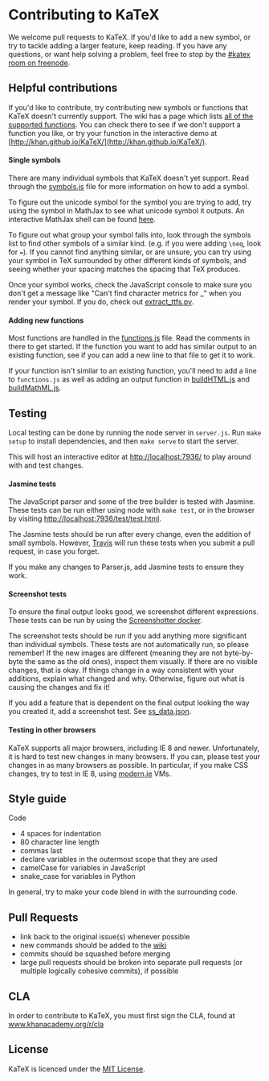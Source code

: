 # Contributing to KaTeX

We welcome pull requests to KaTeX. If you'd like to add a new symbol, or try to
tackle adding a larger feature, keep reading. If you have any questions, or want
help solving a problem, feel free to stop by the [#katex room on
freenode](http://webchat.freenode.net/?channels=katex).

## Helpful contributions

If you'd like to contribute, try contributing new symbols or functions that
KaTeX doesn't currently support. The wiki has a page which lists [all of the
supported
functions](https://github.com/Khan/KaTeX/wiki/Function-Support-in-KaTeX). You
can check there to see if we don't support a function you like, or try your
function in the interactive demo at
[http://khan.github.io/KaTeX/](http://khan.github.io/KaTeX/).

#### Single symbols

There are many individual symbols that KaTeX doesn't yet support. Read through
the [symbols.js](src/symbols.js) file for more information on how to add a
symbol.

To figure out the unicode symbol for the symbol you are trying to add, try using
the symbol in MathJax to see what unicode symbol it outputs. An interactive
MathJax shell can be found [here](http://fiddle.jshell.net/YpqVp/41/show/).

To figure out what group your symbol falls into, look through the symbols list
to find other symbols of a similar kind. (e.g. if you were adding `\neq`, look
for `=`). If you cannot find anything similar, or are unsure, you can try using
your symbol in TeX surrounded by other different kinds of symbols, and seeing
whether your spacing matches the spacing that TeX produces.

Once your symbol works, check the JavaScript console to make sure you don't get
a message like "Can't find character metrics for _" when you render your symbol.
If you do, check out [extract_ttfs.py](metrics/extract_ttfs.py).

#### Adding new functions

Most functions are handled in the [functions.js](src/functions.js) file. Read
the comments in there to get started. If the function you want to add has
similar output to an existing function, see if you can add a new line to that
file to get it to work.

If your function isn't similar to an existing function, you'll need to add a
line to `functions.js` as well as adding an output function in
[buildHTML.js](src/buildHTML.js) and [buildMathML.js](src/buildMathML.js).

## Testing

Local testing can be done by running the node server in `server.js`. Run `make
setup` to install dependencies, and then `make serve` to start the server.

This will host an interactive editor at
[http://localhost:7936/](http://localhost:7936/) to play around with and test
changes.

#### Jasmine tests

The JavaScript parser and some of the tree
builder is tested with Jasmine. These tests can be run either using node with
`make test`, or in the browser by visiting
[http://localhost:7936/test/test.html](http://localhost:7936/test/test.html).

The Jasmine tests should be run after every change, even the addition of small
symbols. However, [Travis](https://travis-ci.org/Khan/KaTeX/) will run these
tests when you submit a pull request, in case you forget.

If you make any changes to Parser.js, add Jasmine tests to ensure they work.

#### Screenshot tests

To ensure the final output looks good, we screenshot different expressions.
These tests can be run by using the
[Screenshotter docker](https://github.com/Khan/KaTeX/tree/master/dockers/Screenshotter).

The screenshot tests should be run if you add anything more significant than
individual symbols. These tests are not automatically run, so please remember!
If the new images are different (meaning they are not byte-by-byte the same as
the old ones), inspect them visually. If there are no visible changes, that is
okay. If things change in a way consistent with your additions, explain what
changed and why. Otherwise, figure out what is causing the changes and fix it!

If you add a feature that is dependent on the final output looking the way you
created it, add a screenshot test. See
[ss_data.json](test/screenshotter/ss_data.json).

#### Testing in other browsers

KaTeX supports all major browsers, including IE 8 and newer. Unfortunately, it
is hard to test new changes in many browsers. If you can, please test your
changes in as many browsers as possible. In particular, if you make CSS changes,
try to test in IE 8, using [modern.ie](http://modern.ie) VMs.

## Style guide

Code

 - 4 spaces for indentation
 - 80 character line length
 - commas last
 - declare variables in the outermost scope that they are used
 - camelCase for variables in JavaScript
 - snake_case for variables in Python

In general, try to make your code blend in with the surrounding code.

## Pull Requests
 
 - link back to the original issue(s) whenever possible
 - new commands should be added to the [wiki](https://github.com/Khan/KaTeX/wiki/Function-Support-in-KaTeX)
 - commits should be squashed before merging
 - large pull requests should be broken into separate pull requests (or multiple logically cohesive commits), if possible

## CLA

In order to contribute to KaTeX, you must first sign the CLA, found at www.khanacademy.org/r/cla

## License

KaTeX is licenced under the [MIT License](http://opensource.org/licenses/MIT).
